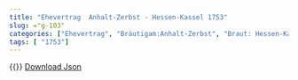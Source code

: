 ```yaml
---
title: "Ehevertrag  Anhalt-Zerbst - Hessen-Kassel 1753"
slug: ="g-103"
categories: ["Ehevertrag", "Bräutigam:Anhalt-Zerbst", "Braut: Hessen-Kassel", "Eheschließung vollzogen?:Ja", "verschiedenkonfessionelle Ehe?:Nein", "Dynastie Bräutigam:Askanier (Anhalt)", "Akteur Bräutigam:Askanier (Anhalt)", "Akteur Braut:Hessen (Kassel)", "Textbezug?:nein", "Ständisch?:nein", "Ratifikation?:nein", "Sonstiges?:nein", "Bräutigam:Anhalt-Zerbst", "Braut: Hessen-Kassel"]
tags: [ "1753"]
---
```

<!--more-->
{{<v144>}}
[Download Json](/vertraege/vertrag-103.json)
